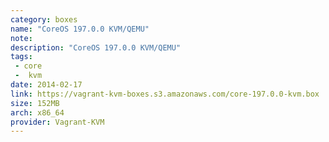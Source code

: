 ```yaml
---
category: boxes
name: "CoreOS 197.0.0 KVM/QEMU"
note: 
description: "CoreOS 197.0.0 KVM/QEMU"
tags:
 - core
 -  kvm
date: 2014-02-17
link: https://vagrant-kvm-boxes.s3.amazonaws.com/core-197.0.0-kvm.box
size: 152MB
arch: x86_64
provider: Vagrant-KVM
---
```

